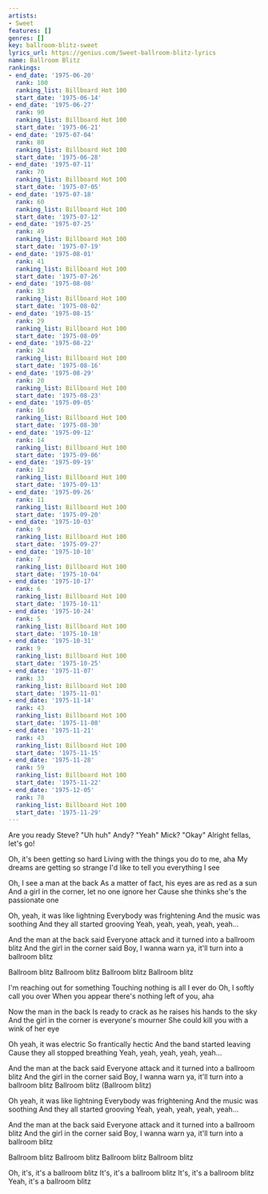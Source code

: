 ```yaml
---
artists:
- Sweet
features: []
genres: []
key: ballroom-blitz-sweet
lyrics_url: https://genius.com/Sweet-ballroom-blitz-lyrics
name: Ballroom Blitz
rankings:
- end_date: '1975-06-20'
  rank: 100
  ranking_list: Billboard Hot 100
  start_date: '1975-06-14'
- end_date: '1975-06-27'
  rank: 90
  ranking_list: Billboard Hot 100
  start_date: '1975-06-21'
- end_date: '1975-07-04'
  rank: 80
  ranking_list: Billboard Hot 100
  start_date: '1975-06-28'
- end_date: '1975-07-11'
  rank: 70
  ranking_list: Billboard Hot 100
  start_date: '1975-07-05'
- end_date: '1975-07-18'
  rank: 60
  ranking_list: Billboard Hot 100
  start_date: '1975-07-12'
- end_date: '1975-07-25'
  rank: 49
  ranking_list: Billboard Hot 100
  start_date: '1975-07-19'
- end_date: '1975-08-01'
  rank: 41
  ranking_list: Billboard Hot 100
  start_date: '1975-07-26'
- end_date: '1975-08-08'
  rank: 33
  ranking_list: Billboard Hot 100
  start_date: '1975-08-02'
- end_date: '1975-08-15'
  rank: 29
  ranking_list: Billboard Hot 100
  start_date: '1975-08-09'
- end_date: '1975-08-22'
  rank: 24
  ranking_list: Billboard Hot 100
  start_date: '1975-08-16'
- end_date: '1975-08-29'
  rank: 20
  ranking_list: Billboard Hot 100
  start_date: '1975-08-23'
- end_date: '1975-09-05'
  rank: 16
  ranking_list: Billboard Hot 100
  start_date: '1975-08-30'
- end_date: '1975-09-12'
  rank: 14
  ranking_list: Billboard Hot 100
  start_date: '1975-09-06'
- end_date: '1975-09-19'
  rank: 12
  ranking_list: Billboard Hot 100
  start_date: '1975-09-13'
- end_date: '1975-09-26'
  rank: 11
  ranking_list: Billboard Hot 100
  start_date: '1975-09-20'
- end_date: '1975-10-03'
  rank: 9
  ranking_list: Billboard Hot 100
  start_date: '1975-09-27'
- end_date: '1975-10-10'
  rank: 7
  ranking_list: Billboard Hot 100
  start_date: '1975-10-04'
- end_date: '1975-10-17'
  rank: 6
  ranking_list: Billboard Hot 100
  start_date: '1975-10-11'
- end_date: '1975-10-24'
  rank: 5
  ranking_list: Billboard Hot 100
  start_date: '1975-10-18'
- end_date: '1975-10-31'
  rank: 9
  ranking_list: Billboard Hot 100
  start_date: '1975-10-25'
- end_date: '1975-11-07'
  rank: 33
  ranking_list: Billboard Hot 100
  start_date: '1975-11-01'
- end_date: '1975-11-14'
  rank: 43
  ranking_list: Billboard Hot 100
  start_date: '1975-11-08'
- end_date: '1975-11-21'
  rank: 43
  ranking_list: Billboard Hot 100
  start_date: '1975-11-15'
- end_date: '1975-11-28'
  rank: 59
  ranking_list: Billboard Hot 100
  start_date: '1975-11-22'
- end_date: '1975-12-05'
  rank: 78
  ranking_list: Billboard Hot 100
  start_date: '1975-11-29'
---
```

Are you ready Steve?
"Uh huh"
Andy?
"Yeah"
Mick?
"Okay"
Alright fellas, let's go!


Oh, it's been getting so hard
Living with the things you do to me, aha
My dreams are getting so strange
I'd like to tell you everything I see


Oh, I see a man at the back
As a matter of fact, his eyes are as red as a sun
And a girl in the corner, let no one ignore her
Cause she thinks she's the passionate one


Oh, yeah, it was like lightning
Everybody was frightening
And the music was soothing
And they all started grooving
Yeah, yeah, yeah, yeah, yeah...


And the man at the back said
Everyone attack and it turned into a ballroom blitz
And the girl in the corner said
Boy, I wanna warn ya, it'll turn into a ballroom blitz

Ballroom blitz
Ballroom blitz
Ballroom blitz
Ballroom blitz


I'm reaching out for something
Touching nothing is all I ever do
Oh, I softly call you over
When you appear there's nothing left of you, aha


Now the man in the back
Is ready to crack as he raises his hands to the sky
And the girl in the corner is everyone's mourner
She could kill you with a wink of her eye


Oh yeah, it was electric
So frantically hectic
And the band started leaving
Cause they all stopped breathing
Yeah, yeah, yeah, yeah, yeah...


And the man at the back said
Everyone attack and it turned into a ballroom blitz
And the girl in the corner said
Boy, I wanna warn ya, it'll turn into a ballroom blitz
Ballroom blitz
(Ballroom blitz)


Oh yeah, it was like lightning
Everybody was frightening
And the music was soothing
And they all started grooving
Yeah, yeah, yeah, yeah, yeah...


And the man at the back said
Everyone attack and it turned into a ballroom blitz
And the girl in the corner said
Boy, I wanna warn ya, it'll turn into a ballroom blitz

Ballroom blitz
Ballroom blitz
Ballroom blitz
Ballroom blitz


Oh, it's, it's a ballroom blitz
It's, it's a ballroom blitz
It's, it's a ballroom blitz
Yeah, it's a ballroom blitz

